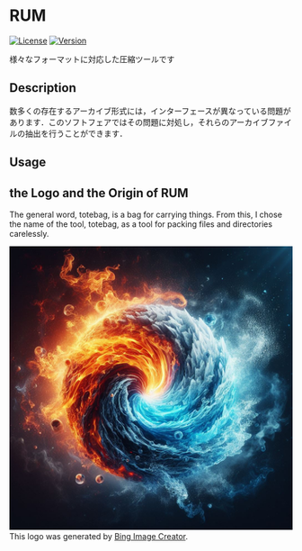 # RUM
[![License](https://img.shields.io/badge/License-CC--0-green.svg)](https://github.com/KuratateH/RUM-README.md\_flows/blob/main/LICENSE)
[![Version](https://img.shields.io/badge/Version-1.0-green.svg)](https://github.com/tamada/developing\_flows/releases/tag/v1.0.4)
<!--[![DOI](https://zenodo.org/badge/335323499.svg)](https://zenodo.org/badge/latestdoi/335323499)-->

様々なフォーマットに対応した圧縮ツールです

## Description
数多くの存在するアーカイブ形式には，インターフェースが異なっている問題があります．このソフトフェアではその問題に対処し，それらのアーカイブファイルの抽出を行うことができます．

## Usage


## the Logo and the Origin of RUM

The general word, totebag, is a bag for carrying things.
From this, I chose the name of the tool, totebag, as a tool for packing files and directories carelessly.

  ![logo](logo.jpeg)
  This logo was generated by [Bing Image Creator](https://www.bing.com/images/create/e4b880e381a4e381aee3828ae38293e38194e38292e78987e6898be381a7e6bdb0e38199e794b7e381aee6898be3818ce68f8fe3818be3828ce3819fe38388e383bce38388e38390e38383e382b0e381aee58699e79c9f/1-6614ce41dd1c44aeae12e06dec2e8d68?id=W4JmwP3BnK41FZKKFPisSw%3d%3d&view=detailv2&idpp=genimg&thId=OIG3.H3M7RnPEDRZaxzpZJuii&FORM=GCRIDP&ajaxhist=0&ajaxserp=0).
